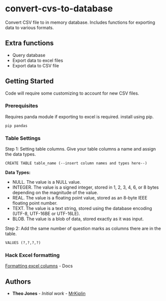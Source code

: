 # convert-cvs-to-database
Convert CSV file to in memory database. Includes functions for exporting data to various formats.

## Extra functions
* Query database
* Export data to excel files
* Export data to CSV file

## Getting Started
Code will require some customizing to account for new CSV files.

### Prerequisites
Requires panda module if exporting to excel is required. install using pip.

```
pip pandas
``` 

### Table Settings
Step 1: Setting table columns. Give your table columns a name and assign the data types.

```
CREATE TABLE table_name (--insert column names and types here--)
```

**Data Types:**
* NULL. The value is a NULL value.
* INTEGER. The value is a signed integer, stored in 1, 2, 3, 4, 6, or 8 bytes depending on the magnitude of the value.
* REAL. The value is a floating point value, stored as an 8-byte IEEE floating point number.
* TEXT. The value is a text string, stored using the database encoding (UTF-8, UTF-16BE or UTF-16LE).
* BLOB. The value is a blob of data, stored exactly as it was input.

Step 2: Add the same number of question marks as columns there are in the table.

```
VALUES (?,?,?,?)
```

### Hack Excel formatting
[Formatting excel columns](https://xlsxwriter.readthedocs.io/example_pandas_column_formats.html) - Docs

## Authors

* **Theo Jones** - *Initial work* - [MrKiplin](https://github.com/MrKiplin)
